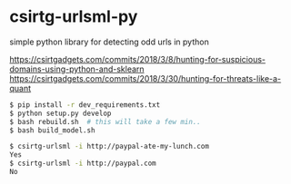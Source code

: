 # csirtg-urlsml-py
simple python library for detecting odd urls in python

https://csirtgadgets.com/commits/2018/3/8/hunting-for-suspicious-domains-using-python-and-sklearn
https://csirtgadgets.com/commits/2018/3/30/hunting-for-threats-like-a-quant

```bash
$ pip install -r dev_requirements.txt
$ python setup.py develop
$ bash rebuild.sh  # this will take a few min..
$ bash build_model.sh

$ csirtg-urlsml -i http://paypal-ate-my-lunch.com
Yes
$ csirtg-urlsml -i http://paypal.com
No
```
